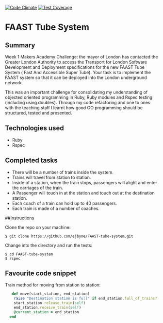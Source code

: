 [![Code Climate](https://codeclimate.com/github/ejbyne/FAAST-tube-system/badges/gpa.svg)](https://codeclimate.com/github/ejbyne/FAAST-tube-system)
[![Test Coverage](https://codeclimate.com/github/ejbyne/FAAST-tube-system/badges/coverage.svg)](https://codeclimate.com/github/ejbyne/FAAST-tube-system)

# FAAST Tube System

## Summary

Week 1 Makers Academy Challenge: the mayor of London has contacted the Greater London Authority to access the Transport for London Software Development and Deployment specifications for the new FAAST Tube System ( Fast And Accessible Super Tube). Your task is to implement the FAAST system so that it can be deployed into the London underground network.

This was an important challenge for consolidating my understanding of objected oriented programming in Ruby, Ruby modules and Rspec testing (including using doubles). Through my code refactoring and one to ones with the teaching staff I learnt how good OO programming should be structured, tested and presented.

## Technologies used

- Ruby
- Rspec

## Completed tasks

- There will be a number of trains inside the system.
- Trains will travel from station to station.
- Inside of a station, when the train stops, passengers will alight and enter the carriages of the train.
- A Passenger will touch in at the station and touch out at the destination station.
- Each coach of a train can hold up to 40 passengers.
- Each train is made of a number of coaches.

##Instructions

Clone the repo on your machine:
```
$ git clone https://github.com/ejbyne/FAAST-tube-system.git
```

Change into the directory and run the tests:
```
$ cd FAAST-tube-system
$ rspec
```

## Favourite code snippet

Train method for moving from station to station:

```ruby
   def move(start_station, end_station)
    raise "Destination station is full" if end_station.full_of_trains?
    start_station.release_train(self)
    end_station.receive_train(self)
    @current_station = end_station
  end
```
